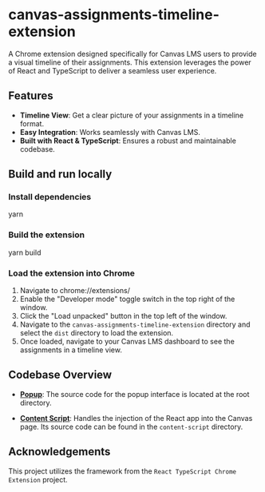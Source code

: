 # canvas-assignments-timeline-extension

A Chrome extension designed specifically for Canvas LMS users to provide a visual timeline of their assignments. This extension leverages the power of React and TypeScript to deliver a seamless user experience.

## Features

- **Timeline View**: Get a clear picture of your assignments in a timeline format.
- **Easy Integration**: Works seamlessly with Canvas LMS.
- **Built with React & TypeScript**: Ensures a robust and maintainable codebase.

## Build and run locally

### Install dependencies
yarn

### Build the extension
yarn build

### Load the extension into Chrome

1. Navigate to chrome://extensions/
2. Enable the "Developer mode" toggle switch in the top right of the window.
3. Click the "Load unpacked" button in the top left of the window.
4. Navigate to the `canvas-assignments-timeline-extension` directory and select the `dist` directory to load the extension.
5. Once loaded, navigate to your Canvas LMS dashboard to see the assignments in a timeline view.

## Codebase Overview

- **[Popup](https://developer.chrome.com/docs/extensions/mv3/user_interface/#popup)**: The source code for the popup interface is located at the root directory.
  
- **[Content Script](https://developer.chrome.com/docs/extensions/mv3/content_scripts/)**: Handles the injection of the React app into the Canvas page. Its source code can be found in the `content-script` directory.

## Acknowledgements

This project utilizes the framework from the `React TypeScript Chrome Extension` project.
